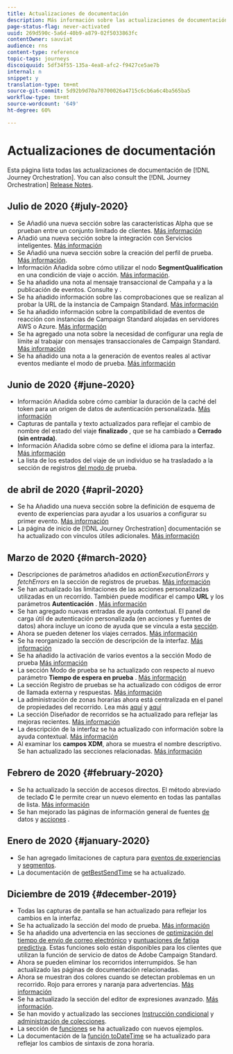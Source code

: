 ```yaml
---
title: Actualizaciones de documentación
description: Más información sobre las actualizaciones de documentación
page-status-flag: never-activated
uuid: 269d590c-5a6d-40b9-a879-02f5033863fc
contentOwner: sauviat
audience: rns
content-type: reference
topic-tags: journeys
discoiquuid: 5df34f55-135a-4ea8-afc2-f9427ce5ae7b
internal: n
snippet: y
translation-type: tm+mt
source-git-commit: 5d92b9d70a70700026a4715c6cb6a6c4ba565ba5
workflow-type: tm+mt
source-wordcount: '649'
ht-degree: 60%

---
```



# Actualizaciones de documentación

Esta página lista todas las actualizaciones de documentación de [!DNL Journey Orchestration].
You can also consult the [!DNL Journey Orchestration] [Release Notes](../release-notes/release-notes.md).

## Julio de 2020 {#july-2020}

* Se Añadió una nueva sección sobre las características Alpha que se prueban entre un conjunto limitado de clientes. [Más información](../alpha/alpha-overview.md)
* Añadió una nueva sección sobre la integración con Servicios inteligentes. [Más información](../ai-services/ai-services-overview.md)
* Se Añadió una nueva sección sobre la creación del perfil de prueba. [Más información](../building-journeys/testing-the-journey.md#create-test-profile).
* Información Añadida sobre cómo utilizar el nodo **SegmentQualification** en una condición de viaje o acción. [Más información](../building-journeys/event-activities.md#segment-qualification).
* Se ha añadido una nota al mensaje transaccional de Campaña y a la publicación de eventos. Consulte [](../action/working-with-adobe-campaign.md) y [](../building-journeys/using-adobe-campaign-actions.md).
* Se ha añadido información sobre las comprobaciones que se realizan al probar la URL de la instancia de Campaign Standard. [Más información](../action/working-with-adobe-campaign.md)
* Se ha añadido información sobre la compatibilidad de eventos de reacción con instancias de Campaign Standard alojadas en servidores AWS o Azure. [Más información](../building-journeys/event-activities.md#section_dhx_gss_dgb)
* Se ha agregado una nota sobre la necesidad de configurar una regla de límite al trabajar con mensajes transaccionales de Campaign Standard. [Más información](../action/working-with-adobe-campaign.md)
* Se ha añadido una nota a la generación de eventos reales al activar eventos mediante el modo de prueba. [Más información](../building-journeys/testing-the-journey.md#firing_events)

## Junio de 2020 {#june-2020}

* Información Añadida sobre cómo cambiar la duración de la caché del token para un origen de datos de autenticación personalizada. [Más información](../datasource/external-data-sources.md#section_wjp_nl5_nhb)
* Capturas de pantalla y texto actualizados para reflejar el cambio de nombre del estado del viaje **finalizado** , que se ha cambiado a **Cerrado (sin entrada)**.
* Información Añadida sobre cómo se define el idioma para la interfaz. [Más información](../about/user-interface.md)
* La lista de los estados del viaje de un individuo se ha trasladado a la sección de registros [del modo de](../building-journeys/testing-the-journey.md#viewing_logs) prueba.

## de abril de 2020 {#april-2020}

* Se ha Añadido una nueva sección sobre la definición de esquema de evento de experiencias para ayudar a los usuarios a configurar su primer evento. [Más información](../event/experience-event-schema.md)
* La página de inicio de [!DNL Journey Orchestration] documentación se ha actualizado con vínculos útiles adicionales. [Más información](../../journey-orchestration-home.md)

## Marzo de 2020 {#march-2020}

* Descripciones de parámetros añadidos en _actionExecutionErrors_ y _fetchErrors_ en la sección de registros de pruebas. [Más información](../building-journeys/testing-the-journey.md#viewing_logs)
* Se han actualizado las limitaciones de las acciones personalizadas utilizadas en un recorrido. También puede modificar el campo **URL** y los parámetros **Autenticación** . [Más información](../action/about-custom-action-configuration.md)
* Se han agregado nuevas entradas de ayuda contextual. El panel de carga útil de autenticación personalizada (en acciones y fuentes de datos) ahora incluye un icono de ayuda que se vincula a esta [sección](../datasource/external-data-sources.md#section_wjp_nl5_nhb).
* Ahora se pueden detener los viajes cerrados. [Más información](../building-journeys/using-the-journey-designer.md)
* Se ha reorganizado la sección de descripción de la interfaz. [Más información](../about/user-interface.md)
* Se ha añadido la activación de varios eventos a la sección Modo de prueba [Más información](../building-journeys/testing-the-journey.md#firing_events)
* La sección Modo de prueba se ha actualizado con respecto al nuevo parámetro **Tiempo de espera en prueba** . [Más información](../building-journeys/testing-the-journey.md)
* La sección Registro de pruebas se ha actualizado con códigos de error de llamada externa y respuestas. [Más información](../building-journeys/testing-the-journey.md#viewing_logs)
* La administración de zonas horarias ahora está centralizada en el panel de propiedades del recorrido. Lea más [aquí](../building-journeys/changing-properties.md#timezone) y [aquí](../building-journeys/timezone-management.md)
* La sección Diseñador de recorridos se ha actualizado para reflejar las mejoras recientes. [Más información](../building-journeys/using-the-journey-designer.md)
* La descripción de la interfaz se ha actualizado con información sobre la ayuda contextual. [Más información](../about/user-interface.md#section_ksq_zr1_ffb)
* Al examinar los **campos XDM**, ahora se muestra el nombre descriptivo. Se han actualizado las secciones relacionadas. [Más información](../about/user-interface.md#friendly-names-display)

## Febrero de 2020 {#february-2020}

* Se ha actualizado la sección de accesos directos. El método abreviado de teclado **C** le permite crear un nuevo elemento en todas las pantallas de lista. [Más información](../about/user-interface.md#section_ksq_zr1_ffb)
* Se han mejorado las páginas de información general de fuentes [de](../datasource/about-data-sources.md) datos y [acciones](../action/action.md) .

## Enero de 2020 {#january-2020}

* Se han agregado limitaciones de captura para [eventos de experiencias](../datasource/adobe-experience-platform-data-source.md) y [segmentos](../functions/functioninsegment.md).
* La documentación de [getBestSendTime](../functions/functiongetbestsendtime.md) se ha actualizado.

## Diciembre de 2019 {#december-2019}

* Todas las capturas de pantalla se han actualizado para reflejar los cambios en la interfaz.
* Se ha actualizado la sección del modo de prueba. [Más información](../building-journeys/testing-the-journey.md)
* Se ha añadido una advertencia en las secciones de [optimización del tiempo de envío de correo electrónico](../building-journeys/wait-activity.md) y [puntuaciones de fatiga predictiva](../ai-services/leveraging-fatigue-scores.md). Estas funciones solo están disponibles para los clientes que utilizan la función de servicio de datos de Adobe Campaign Standard.
* Ahora se pueden eliminar los recorridos interrumpidos. Se han actualizado las páginas de documentación relacionadas.
* Ahora se muestran dos colores cuando se detectan problemas en un recorrido. Rojo para errores y naranja para advertencias. [Más información](../about/troubleshooting.md)
* Se ha actualizado la sección del editor de expresiones avanzado. [Más información](../expression/expressionadvanced.md).
* Se han movido y actualizado las secciones [Instrucción condicional](../expression/conditional-instruction.md) y [administración de colecciones](../expression/collection-management-functions.md).
* La sección de [funciones](../expression/functions.md) se ha actualizado con nuevos ejemplos.
* La documentación de la [función toDateTime](../functions/functiontodatetime.md) se ha actualizado para reflejar los cambios de sintaxis de zona horaria.
